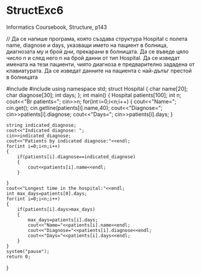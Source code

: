 # StructExc6
Informatics Coursebook, Structure, p143

// Да се напише програма, която създава структура Hospital с полета name, diagnose и days, указващи името на пациент в болница, диагнозата му и брой дни, прекарани в болницата. Да се въведе цяло число n и след него n на брой данни от тип Hospital. Да се изведат имената на тези пациенти, чиято диагноза е предварително зададена от клавиатурата. Да се изведат данните на пациента с най-дълъг престой в болницата

#include<iostream>
#include<string>
using namespace std;
struct Hospital
{
  char name[20];
  char diagnose[30];
  int days;
};
int main()
{
	Hospital patients[100];
	int n;
	cout<<"Br patients=";
	cin>>n;
	for(int i=0;i<n;i++)
	{
		cout<<"Name=";
		cin.get();
        cin.getline(patients[i].name,40);
		cout<<"Diagnose=";
		cin>>patients[i].diagnose;
		cout<<"Days=";
		cin>>patients[i].days;
	}
    
    string indicated_diagnose;
    cout<<"Indicated diagnose: ";
    cin>>indicated_diagnose;
    cout<<"Patients by indicated diagnose:"<<endl;
	for(int i=0;i<n;i++)
	{
		if(patients[i].diagnose==indicated_diagnose) 
		{
			cout<<patients[i].name<<endl;
		}   
	
	}
	cout<<"Longest time in the hospital:"<<endl;
	int max_days=patients[0].days;
	for(int i=0;i<n;i++)
	{
		if(patients[i].days>max_days)
		{
			max_days=patients[i].days;
			cout<<"Name="<<patients[i].name<<endl;
			cout<<"Diagnose="<<patients[i].diagnose<<endl;
			cout<<"Days="<<patients[i].days<<endl;
		}
	}
	system("pause");
	return 0;
}
